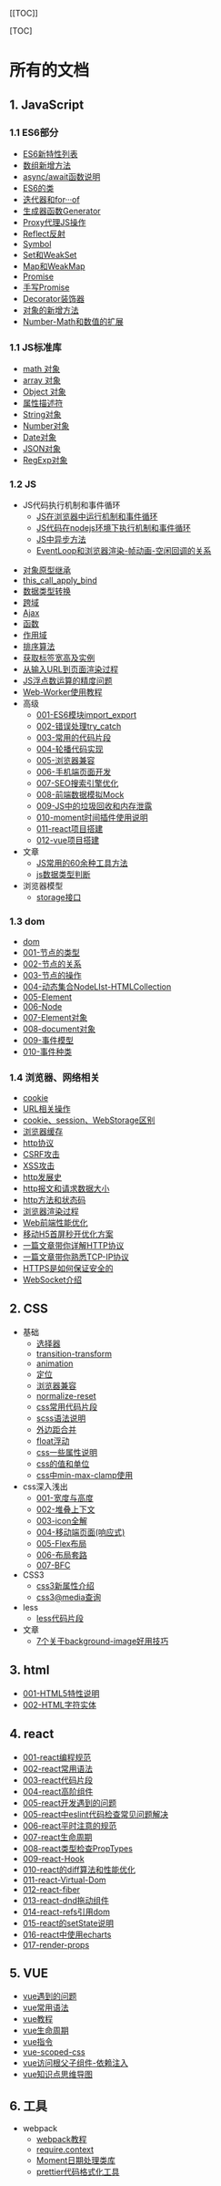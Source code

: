 [[TOC]]

[TOC]

# 所有的文档

## 1. JavaScript

### 1.1 ES6部分

* [ES6新特性列表](/doc/es6/001-ES6新特性列表.md)
* [数组新增方法](/doc/es6/002-数组新增方法.md)
* [async/await函数说明](/doc/es6/003-asyncawait函数说明.md)
* [ES6的类](/doc/es6/004-ES6的类.md)
* [迭代器和for···of](/doc/es6/005-迭代器和for···of.md)
* [生成器函数Generator](/doc/es6/006-生成器函数Generator.md)
* [Proxy代理JS操作](/doc/es6/007-Proxy代理JS操作.md)
* [Reflect反射](/doc/es6/008-Reflect反射.md)
* [Symbol](/doc/es6/009-Symbol.md)
* [Set和WeakSet](/doc/es6/010-Set和WeakSet.md)
* [Map和WeakMap](/doc/es6/011-Map和WeakMap.md)
* [Promise](/doc/es6/012-Promise.md)
* [手写Promise](/doc/es6/013-手写Promise.md)
* [Decorator装饰器](/doc/es6/014-Decorator装饰器.md)
* [对象的新增方法](/doc/es6/015-对象的新增方法.md)
* [Number-Math和数值的扩展](/doc/es6/016-Number-Math和数值的扩展.md)


### 1.1 JS标准库

* [math 对象](/doc/js/standardLibrary/001-math.md)
* [array 对象](/doc/js/standardLibrary/002-array.md)
* [Object 对象](/doc/js/standardLibrary/003-object.md)
* [属性描述符](/doc/js/standardLibrary/004-attributes.md)
* [String对象](/doc/js/standardLibrary/005-String对象.md)
* [Number对象](/doc/js/standardLibrary/006-Number对象.md)
* [Date对象](/doc/js/standardLibrary/007-Date对象.md)
* [JSON对象](/doc/js/standardLibrary/008-JSON对象.md)
* [RegExp对象](/doc/js/standardLibrary/009-RegExp对象.md)

### 1.2 JS

* JS代码执行机制和事件循环
    * [JS在浏览器中运行机制和事件循环](/doc/js/jsHowWork/JS在浏览器中运行机制和事件循环.md)
    * [JS代码在nodejs环境下执行机制和事件循环](/doc/js/jsHowWork/JS代码在nodejs环境下执行机制和事件循环.md)
    * [JS中异步方法](/doc/js/jsHowWork/JS中异步方法.md)
    * [EventLoop和浏览器渲染-帧动画-空闲回调的关系](/doc/js/jsHowWork/EventLoop和浏览器渲染-帧动画-空闲回调的关系.md)
<!-- * [regularExpression](/doc/js/regularExpression.md) -->
* [对象原型继承](/doc/js/001-对象原型继承.md)
* [this_call_apply_bind](/doc/js/002-this_call_apply_bind.md)
* [数据类型转换](/doc/js/003-数据类型转换.md)
* [跨域](/doc/js/004-跨域.md)
* [Ajax](/doc/js/005-Ajax.md)
* [函数](/doc/js/006-函数.md)
* [作用域](/doc/js/007-作用域.md)
* [排序算法](/doc/js/008-排序算法.md)
* [获取标签宽高及实例](/doc/js/009-获取标签宽高及实例.md)
* [从输入URL到页面渲染过程](/doc/js/010-从输入URL到页面渲染过程.md)
* [JS浮点数运算的精度问题](/doc/js/013-JS浮点数运算的精度问题.md)
* [Web-Worker使用教程](/doc/js/014-Web-Worker使用教程.md)
* 高级
    * [001-ES6模块import_export](/doc/js/advanced/001-ES6模块import_export.md)
    * [002-错误处理try_catch](/doc/js/advanced/002-错误处理try_catch.md)
    * [003-常用的代码片段](/doc/js/advanced/003-常用的代码片段.md)
    * [004-轮播代码实现](/doc/js/advanced/004-轮播代码实现.md)
    * [005-浏览器兼容](/doc/js/advanced/005-浏览器兼容.md)
    * [006-手机端页面开发](/doc/js/advanced/006-手机端页面开发.md)
    * [007-SEO搜索引擎优化](/doc/js/advanced/007-SEO搜索引擎优化.md)
    * [008-前端数据模拟Mock](/doc/js/advanced/008-前端数据模拟Mock.md)
    * [009-JS中的垃圾回收和内存泄露](/doc/js/advanced/009-JS中的垃圾回收和内存泄露.md)
    * [010-moment时间插件使用说明](/doc/js/advanced/010-moment时间插件使用说明.md)
    * [011-react项目搭建](/doc/js/advanced/011-react项目搭建.md)
    * [012-vue项目搭建](/doc/js/advanced/012-vue项目搭建.md)
* 文章
    * [JS常用的60余种工具方法](/doc/js/blog/001-JS常用的60余种工具方法.md)
    * [js数据类型判断](/doc/js/blog/002-js数据类型判断.md)
* 浏览器模型
    * [storage接口](/doc/js/browserModel/001-storage接口.md)


### 1.3 dom

* [dom](/doc/dom/readme.md)
* [001-节点的类型](/doc/dom/001-节点的类型.md)
* [002-节点的关系](/doc/dom/002-节点的关系.md)
* [003-节点的操作](/doc/dom/003-节点的操作.md)
* [004-动态集合NodeLIst-HTMLCollection](/doc/dom/004-动态集合NodeLIst-HTMLCollection.md)
* [005-Element](/doc/dom/005-Element.md)
* [006-Node](/doc/dom/006-Node.md)
* [007-Element对象](/doc/dom/007-Element对象.md)
* [008-document对象](/doc/dom/008-document对象.md)
* [009-事件模型](/doc/dom/009-事件模型.md)
* [010-事件种类](/doc/dom/010-事件种类.md)

### 1.4 浏览器、网络相关

* [cookie](/doc/browserNetwork/001-cookie.md)
* [URL相关操作](/doc/browserNetwork/001-URL相关操作.md)
* [cookie、session、WebStorage区别](/doc/browserNetwork/002-cookie、session、WebStorage区别.md)
* [浏览器缓存](/doc/browserNetwork/003-浏览器缓存.md)
* [http协议](/doc/browserNetwork/004-http协议.md)
* [CSRF攻击](/doc/browserNetwork/004-CSRF攻击.md)
* [XSS攻击](/doc/browserNetwork/005-XSS攻击.md)
* [http发展史](/doc/browserNetwork/006-http发展史.md)
* [http报文和请求数据大小](/doc/browserNetwork/007-http报文和请求数据大小.md)
* [http方法和状态码](/doc/browserNetwork/008-http方法和状态码.md)
* [浏览器渲染过程](/doc/browserNetwork/010-浏览器渲染过程.md)
* [Web前端性能优化](/doc/browserNetwork/011-Web前端性能优化.md)
* [移动H5首屏秒开优化方案](/doc/browserNetwork/012-移动H5首屏秒开优化方案.md)
* [一篇文章带你详解HTTP协议](/doc/browserNetwork/013-一篇文章带你详解HTTP协议.md)
* [一篇文章带你熟悉TCP-IP协议](/doc/browserNetwork/014-一篇文章带你熟悉TCP-IP协议.md)
* [HTTPS是如何保证安全的](/doc/browserNetwork/015-HTTPS是如何保证安全的.md)
* [WebSocket介绍](/doc/browserNetwork/016-WebSocket介绍.md)


## 2. CSS

* 基础
    * [选择器](/doc/css/001-选择器.md)
    * [transition-transform](/doc/css/002-transition-transform.md)
    * [animation](/doc/css/002-animation.md)
    * [定位](/doc/css/003-定位.md)
    * [浏览器兼容](/doc/css/004-浏览器兼容.md)
    * [normalize-reset](/doc/css/005-normalize-reset.md)
    * [css常用代码片段](/doc/css/006-css常用代码片段.md)
    * [scss语法说明](/doc/css/007-scss语法说明.md)
    * [外边距合并](/doc/css/008-外边距合并.md)
    * [float浮动](/doc/css/009-float浮动.md)
    * [css一些属性说明](/doc/css/010-css一些属性说明.md)
    * [css的值和单位](/doc/css/011-css的值和单位.md)
    * [css中min-max-clamp使用](/doc/css/012-css中min-max-clamp使用.md)
* css深入浅出
    * [001-宽度与高度](/doc/css/depth/001-宽度与高度.md)
    * [002-堆叠上下文](/doc/css/depth/002-堆叠上下文.md)
    * [003-icon全解](/doc/css/depth/003-icon全解.md)
    * [004-移动端页面(响应式)](/doc/css/depth/004-移动端页面(响应式).md)
    * [005-Flex布局](/doc/css/depth/005-Flex布局.md)
    * [006-布局套路](/doc/css/depth/006-布局套路.md)
    * [007-BFC](/doc/css/depth/007-BFC.md)
* CSS3
    * [css3新属性介绍](/doc/css/css3/001-css3新属性介绍.md)
    * [css3@media查询](/doc/css/css3/002-css3-media查询.md)
* less
    * [less代码片段](/doc/css/less/001-less代码片段)
* 文章
    * [7个关于background-image好用技巧](/doc/css/blog/001-7个关于background-image好用技巧.md)
    
## 3. html

* [001-HTML5特性说明](/doc/html/001-HTML5特性说明.md)
* [002-HTML字符实体](/doc/html/002-HTML字符实体.md)

## 4. react

* [001-react编程规范](/doc/react/001-react编程规范.md)
* [002-react常用语法](/doc/react/002-react常用语法.md)
* [003-react代码片段](/doc/react/003-react代码片段.md)
* [004-react高阶组件](/doc/react/004-react高阶组件.md)
* [005-react开发遇到的问题](/doc/react/005-react开发遇到的问题.md)
* [005-react中eslint代码检查常见问题解决](/doc/react/005-react中eslint代码检查常见问题解决.md)
* [006-react平时注意的规范](/doc/react/006-react平时注意的规范.md)
* [007-react生命周期](/doc/react/007-react生命周期.md)
* [008-react类型检查PropTypes](/doc/react/008-react类型检查PropTypes.md)
* [009-react-Hook](/doc/react/009-react-Hook.md)
* [010-react的diff算法和性能优化](/doc/react/010-react的diff算法和性能优化.md)
* [011-react-Virtual-Dom](/doc/react/011-react-Virtual-Dom.md)
* [012-react-fiber](/doc/react/012-react-fiber.md)
* [013-react-dnd拖动组件](/doc/react/013-react-dnd拖动组件.md)
* [014-react-refs引用dom](/doc/react/014-react-refs引用dom.md)
* [015-react的setState说明](/doc/react/015-react的setState说明.md)
* [016-react中使用echarts](/doc/react/016-react中使用echarts.md)
* [017-render-props](/doc/react/017-render-props.md)

## 5. VUE

* [vue遇到的问题](doc/vue/001-vue遇到的问题.md)
* [vue常用语法](doc/vue/002-vue常用语法.md)
* [vue教程](doc/vue/003-vue教程.md)
* [vue生命周期](doc/vue/004-vue生命周期.md)
* [vue指令](doc/vue/005-vue指令.md)
* [vue-scoped-css](doc/vue/006-vue-scoped-css.md)
* [vue访问根父子组件-依赖注入](doc/vue/007-vue访问根父子组件-依赖注入.md)
* [vue知识点思维导图](doc/vue/008-vue知识点思维导图.md)

## 6. 工具

* webpack
    * [webpack教程](/doc/tool/001-webpack教程.md)
    * [require.context](/doc/tool/002-webpack-require.context.md)
    * [Moment日期处理类库](/doc/tool/003-Moment日期处理类库.md)
    * [prettier代码格式化工具](/doc/tool/004-prettier代码格式化工具.md)
